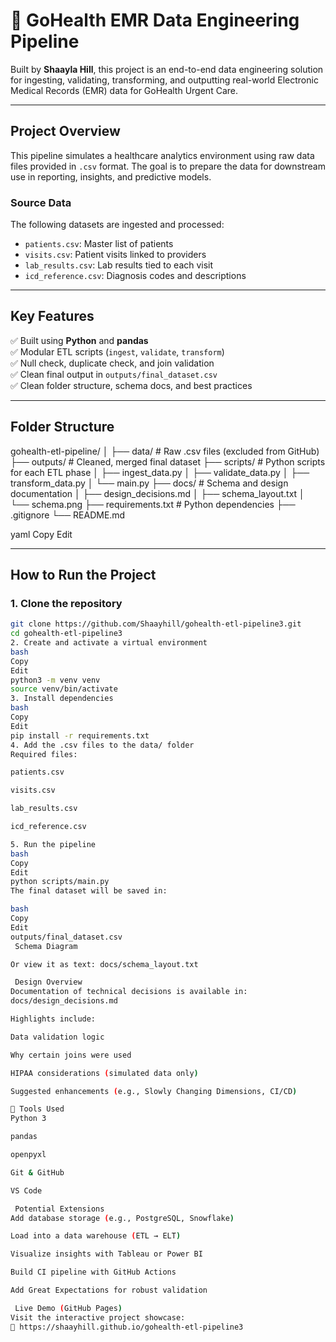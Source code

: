 # 🏥 GoHealth EMR Data Engineering Pipeline

Built by **Shaayla Hill**, this project is an end-to-end data engineering solution for ingesting, validating, transforming, and outputting real-world Electronic Medical Records (EMR) data for GoHealth Urgent Care.

---

## Project Overview

This pipeline simulates a healthcare analytics environment using raw data files provided in `.csv` format. The goal is to prepare the data for downstream use in reporting, insights, and predictive models.

### Source Data

The following datasets are ingested and processed:
- `patients.csv`: Master list of patients
- `visits.csv`: Patient visits linked to providers
- `lab_results.csv`: Lab results tied to each visit
- `icd_reference.csv`: Diagnosis codes and descriptions

---

## Key Features

✅ Built using **Python** and **pandas**  
✅ Modular ETL scripts (`ingest`, `validate`, `transform`)  
✅ Null check, duplicate check, and join validation  
✅ Clean final output in `outputs/final_dataset.csv`  
✅ Clean folder structure, schema docs, and best practices

---

##  Folder Structure

gohealth-etl-pipeline/
│
├── data/ # Raw .csv files (excluded from GitHub)
├── outputs/ # Cleaned, merged final dataset
├── scripts/ # Python scripts for each ETL phase
│ ├── ingest_data.py
│ ├── validate_data.py
│ ├── transform_data.py
│ └── main.py
├── docs/ # Schema and design documentation
│ ├── design_decisions.md
│ ├── schema_layout.txt
│ └── schema.png
├── requirements.txt # Python dependencies
├── .gitignore
└── README.md

yaml
Copy
Edit

---

##  How to Run the Project

### 1. Clone the repository

```bash
git clone https://github.com/Shaayhill/gohealth-etl-pipeline3.git
cd gohealth-etl-pipeline3
2. Create and activate a virtual environment
bash
Copy
Edit
python3 -m venv venv
source venv/bin/activate
3. Install dependencies
bash
Copy
Edit
pip install -r requirements.txt
4. Add the .csv files to the data/ folder
Required files:

patients.csv

visits.csv

lab_results.csv

icd_reference.csv

5. Run the pipeline
bash
Copy
Edit
python scripts/main.py
The final dataset will be saved in:

bash
Copy
Edit
outputs/final_dataset.csv
 Schema Diagram

Or view it as text: docs/schema_layout.txt

 Design Overview
Documentation of technical decisions is available in:
docs/design_decisions.md

Highlights include:

Data validation logic

Why certain joins were used

HIPAA considerations (simulated data only)

Suggested enhancements (e.g., Slowly Changing Dimensions, CI/CD)

🧰 Tools Used
Python 3

pandas

openpyxl

Git & GitHub

VS Code

 Potential Extensions
Add database storage (e.g., PostgreSQL, Snowflake)

Load into a data warehouse (ETL → ELT)

Visualize insights with Tableau or Power BI

Build CI pipeline with GitHub Actions

Add Great Expectations for robust validation

 Live Demo (GitHub Pages)
Visit the interactive project showcase:
🔗 https://shaayhill.github.io/gohealth-etl-pipeline3
